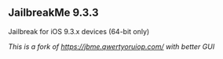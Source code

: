## JailbreakMe 9.3.3
Jailbreak for iOS 9.3.x devices (64-bit only)

*This is a fork of https://jbme.qwertyoruiop.com/ with better GUI*
